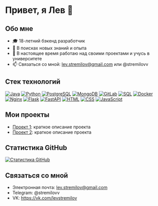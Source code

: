 # Привет, я Лев 👋

## Обо мне
- 🎓 18-летний бэкенд разработчик
- 🌱 В поисках новых знаний и опыта
- 💼 В настоящее время работаю над своими проектами и учусь в университете
- 📫 Связаться со мной: lev.stremilov@gmail.com или @stremilovv

## Стек технологий
[![Java](https://img.shields.io/badge/Java-007396?style=for-the-badge&logo=java&logoColor=white)](https://www.java.com/)
[![Python](https://img.shields.io/badge/Python-3776AB?style=for-the-badge&logo=python&logoColor=white)](https://www.python.org/)
[![PostgreSQL](https://img.shields.io/badge/PostgreSQL-336791?style=for-the-badge&logo=postgresql&logoColor=white)](https://www.postgresql.org/)
[![MongoDB](https://img.shields.io/badge/MongoDB-47A248?style=for-the-badge&logo=mongodb&logoColor=white)](https://www.mongodb.com/)
[![GitLab](https://img.shields.io/badge/GitLab-FCA121?style=for-the-badge&logo=gitlab&logoColor=white)](https://about.gitlab.com/)
[![SQL](https://img.shields.io/badge/SQL-003B57?style=for-the-badge&logo=sql&logoColor=white)](https://en.wikipedia.org/wiki/SQL)
[![Docker](https://img.shields.io/badge/Docker-2496ED?style=for-the-badge&logo=docker&logoColor=white)](https://www.docker.com/)
[![Nginx](https://img.shields.io/badge/Nginx-009639?style=for-the-badge&logo=nginx&logoColor=white)](https://www.nginx.com/)
[![Flask](https://img.shields.io/badge/Flask-000000?style=for-the-badge&logo=flask&logoColor=white)](https://flask.palletsprojects.com/)
[![FastAPI](https://img.shields.io/badge/FastAPI-009688?style=for-the-badge&logo=fastapi&logoColor=white)](https://fastapi.tiangolo.com/)
[![HTML](https://img.shields.io/badge/HTML5-E34F26?style=for-the-badge&logo=html5&logoColor=white)](https://html.spec.whatwg.org/)
[![CSS](https://img.shields.io/badge/CSS3-1572B6?style=for-the-badge&logo=css3&logoColor=white)](https://www.w3.org/Style/CSS/Overview.en.html)
[![JavaScript](https://img.shields.io/badge/JavaScript-F7DF1E?style=for-the-badge&logo=javascript&logoColor=black)](https://www.javascript.com/)

## Мои проекты
- [Проект 1](ссылка): краткое описание проекта
- [Проект 2](ссылка): краткое описание проекта

## Статистика GitHub
[![Статистика GitHub](https://github-readme-stats.vercel.app/api?username=ваше_имя_пользователя&theme=radical)](https://github.com/anuraghazra/github-readme-stats)

## Связаться со мной
- Электронная почта: lev.stremilov@gmail.com
- Telegram: @stremilovv
- VK: https://vk.com/levstremilov
